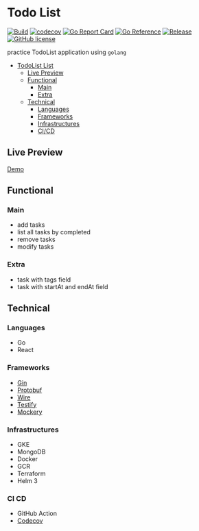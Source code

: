 # Todo List

[![Build](https://github.com/blackhorseya/todo-app/actions/workflows/build.yml/badge.svg?branch=main)](https://github.com/blackhorseya/todo-app/actions/workflows/build.yml)
[![codecov](https://codecov.io/gh/blackhorseya/todo-app/branch/main/graph/badge.svg?token=SV4V6G6QZJ)](https://codecov.io/gh/blackhorseya/todo-app)
[![Go Report Card](https://goreportcard.com/badge/github.com/blackhorseya/todo-app)](https://goreportcard.com/report/github.com/blackhorseya/todo-app)
[![Go Reference](https://pkg.go.dev/badge/github.com/blackhorseya/todo-app)](https://pkg.go.dev/github.com/blackhorseya/todo-app)
[![Release](https://img.shields.io/github/release/blackhorseya/todo-app)](https://github.com/blackhorseya/todo-app/releases/latest)
[![GitHub license](https://img.shields.io/github/license/blackhorseya/todo-app)](https://github.com/blackhorseya/todo-app/blob/main/LICENSE)

practice TodoList application using `golang`

- [TodoList List](#todo-list)
    * [Live Preview](#live-preview)
    * [Functional](#functional)
        + [Main](#main)
        + [Extra](#extra)
    * [Technical](#technical)
        + [Languages](#languages)
        + [Frameworks](#frameworks)
        + [Infrastructures](#infrastructures)
        + [CI/CD](#ci-cd)

## Live Preview

[Demo](https://todo.seancheng.space)

## Functional

### Main

- add tasks
- list all tasks by completed
- remove tasks
- modify tasks

### Extra

- task with tags field
- task with startAt and endAt field

## Technical

### Languages

- Go
- React

### Frameworks

- [Gin](https://github.com/gin-gonic/gin)
- [Protobuf](https://developers.google.com/protocol-buffers)
- [Wire](https://github.com/google/wire)
- [Testify](https://github.com/stretchr/testify)
- [Mockery](https://github.com/vektra/mockery)

### Infrastructures

- GKE
- MongoDB
- Docker
- GCR
- Terraform
- Helm 3

### CI CD

- GitHub Action
- [Codecov](https://codecov.io/)
